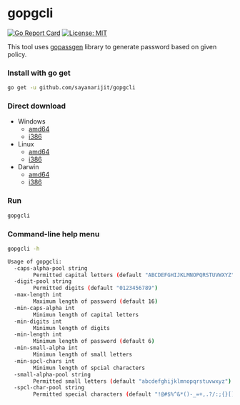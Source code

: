 # gopgcli

[![Go Report Card](https://goreportcard.com/badge/github.com/sayanarijit/gopgcli)](https://goreportcard.com/report/github.com/sayanarijit/gopgcli)
[![License: MIT](https://img.shields.io/badge/License-MIT-yellow.svg)](https://github.com/sayanarijit/gopgcli/blob/master/LICENSE)

This tool uses [gopassgen](https://github.com/sayanarijit/gopassgen) library to generate password based on given policy.

### Install with go get

```bash
go get -u github.com/sayanarijit/gopgcli
```

### Direct download

* Windows
    * [amd64](https://github.com/sayanarijit/gopgcli/raw/dist/windows-amd64/gopgcli.exe)
    * [i386](https://github.com/sayanarijit/gopgcli/raw/dist/windows-amd64/gopgcli.exe)
* Linux
    * [amd64](https://github.com/sayanarijit/gopgcli/raw/dist/linux-amd64/gopgcli)
    * [i386](https://github.com/sayanarijit/gopgcli/raw/dist/linux-386/gopgcli)
* Darwin
    * [amd64](https://github.com/sayanarijit/gopgcli/raw/dist/darwin-amd64/gopgcli)
    * [i386](https://github.com/sayanarijit/gopgcli/raw/dist/darwin-386/gopgcli)

### Run

```bash
gopgcli
```

### Command-line help menu

```bash
gopgcli -h
```

```bash
Usage of gopgcli:
  -caps-alpha-pool string
        Permitted capital letters (default "ABCDEFGHIJKLMNOPQRSTUVWXYZ")
  -digit-pool string
        Permitted digits (default "0123456789")
  -max-length int
        Maximum length of password (default 16)
  -min-caps-alpha int
        Minimun length of capital letters
  -min-digits int
        Minimun length of digits
  -min-length int
        Minimum length of password (default 6)
  -min-small-alpha int
        Minimun length of small letters
  -min-spcl-chars int
        Minimun length of spcial characters
  -small-alpha-pool string
        Permitted small letters (default "abcdefghijklmnopqrstuvwxyz")
  -spcl-char-pool string
        Permitted special characters (default "!@#$%^&*()-_=+,.?/:;{}[]~")
```
